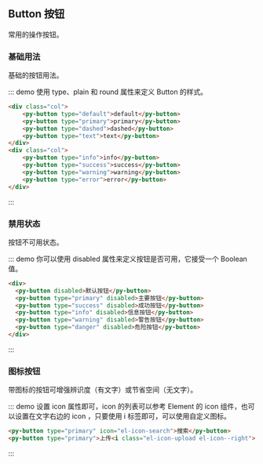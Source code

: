 <style>
    .py-button + .py-button {
      margin-left: 10px;
    }
    .col + .col{
        margin-top: 10px;
    }
</style>

## Button 按钮

常用的操作按钮。

### 基础用法

基础的按钮用法。

::: demo 使用 type、plain 和 round 属性来定义 Button 的样式。

```html
<div class="col">
    <py-button type="default">default</py-button>
    <py-button type="primary">primary</py-button>
    <py-button type="dashed">dashed</py-button>
    <py-button type="text">text</py-button>
</div>
<div class="col">
    <py-button type="info">info</py-button>
    <py-button type="success">success</py-button>
    <py-button type="warning">warning</py-button>
    <py-button type="error">error</py-button>
</div>
```

:::

### 禁用状态

按钮不可用状态。

::: demo 你可以使用 disabled 属性来定义按钮是否可用，它接受一个 Boolean 值。

```html
<div>
  <py-button disabled>默认按钮</py-button>
  <py-button type="primary" disabled>主要按钮</py-button>
  <py-button type="success" disabled>成功按钮</py-button>
  <py-button type="info" disabled>信息按钮</py-button>
  <py-button type="warning" disabled>警告按钮</py-button>
  <py-button type="danger" disabled>危险按钮</py-button>
</div>
```

:::

### 图标按钮

带图标的按钮可增强辨识度（有文字）或节省空间（无文字）。

::: demo 设置 icon 属性即可，icon 的列表可以参考 Element 的 icon 组件，也可以设置在文字右边的 icon ，只要使用 i 标签即可，可以使用自定义图标。

```html
<py-button type="primary" icon="el-icon-search">搜索</py-button>
<py-button type="primary">上传<i class="el-icon-upload el-icon--right"></i></py-button>
```

:::
